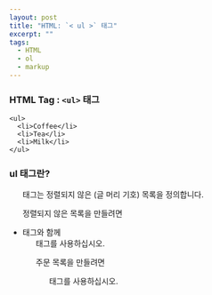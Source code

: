 ```yaml
---
layout: post
title: "HTML: `< ul >` 태그"
excerpt: ""
tags: 
  - HTML
  - ol
  - markup
---
```


### HTML Tag : `<ul>` 태그
```
<ul>
  <li>Coffee</li>
  <li>Tea</li>
  <li>Milk</li>
</ul>
```
### ul 태그란?

<ul>태그는 정렬되지 않은 (글 머리 기호) 목록을 정의합니다.

정렬되지 않은 목록을 만들려면 <li>태그와 함께 <ul>태그를 사용하십시오.

주문 목록을 만들려면 <ol>태그를 사용하십시오.

